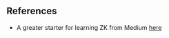 
## References
- A greater starter for learning ZK from Medium [here](https://bikas-katwal.medium.com/zookeeper-introduction-designing-a-distributed-system-using-zookeeper-and-java-7f1b108e236e)